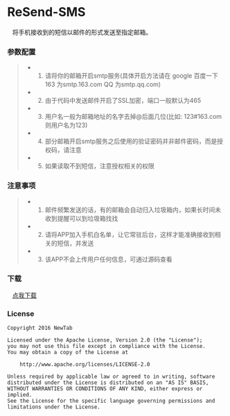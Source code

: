 # ReSend-SMS

    将手机接收到的短信以邮件的形式发送至指定邮箱。
    
### 参数配置
    
>* 1. 请将你的邮箱开启smtp服务(具体开启方法请在 google 百度一下 163 为smtp.163.com QQ 为smtp.qq.com)
>* 2. 由于代码中发送邮件开启了SSL加密，端口一般默认为465
>* 3. 用户名一般为邮箱地址的名字去掉@后面几位(比如: 123#163.com 则用户名为123)
>* 4. 部分邮箱开启smtp服务之后使用的验证密码并非邮件密码，而是授权码，请注意
>* 5. 如果读取不到短信，注意授权相关的权限

### 注意事项
>* 1. 邮件频繁发送的话，有的邮箱会自动归入垃圾箱内，如果长时间未收到提醒可以到垃圾箱找找
>* 2. 请将APP加入手机白名单，让它常驻后台，这样才能准确接收到相关的短信，并发送
>* 3. 该APP不会上传用户任何信息，可通过源码查看

### 下载
    [点我下载](https://github.com/jiang111/ReSend-SMS/blob/master/release/app-release_v1.0.apk)

### License

    Copyright 2016 NewTab

    Licensed under the Apache License, Version 2.0 (the "License");
    you may not use this file except in compliance with the License.
    You may obtain a copy of the License at

        http://www.apache.org/licenses/LICENSE-2.0

    Unless required by applicable law or agreed to in writing, software
    distributed under the License is distributed on an "AS IS" BASIS,
    WITHOUT WARRANTIES OR CONDITIONS OF ANY KIND, either express or implied.
    See the License for the specific language governing permissions and
    limitations under the License.

